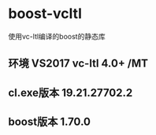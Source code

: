 # boost-vcltl

使用vc-ltl编译的boost的静态库  

## 环境 VS2017 vc-ltl 4.0+ /MT  

## cl.exe版本 19.21.27702.2  

## boost版本 1.70.0  


